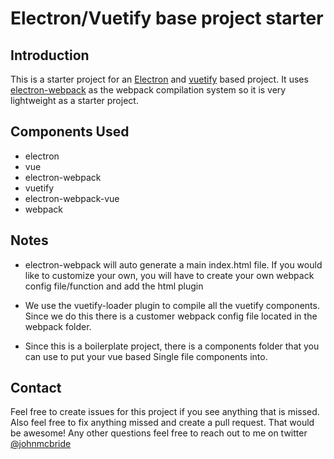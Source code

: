 # Electron/Vuetify base project starter

## Introduction

This is a starter project for an [Electron](https://electronjs.org/) and [vuetify](https://electronjs.org/) based project. It uses [electron-webpack](https://webpack.electron.build/) as the webpack compilation system so it is very lightweight as a starter project.

## Components Used

- electron
- vue
- electron-webpack
- vuetify
- electron-webpack-vue
- webpack

## Notes

- electron-webpack will auto generate a main index.html file. If you would like to customize your own, you will have to create your own webpack config file/function and add the html plugin

- We use the vuetify-loader plugin to compile all the vuetify components. Since we do this there is a customer webpack config file located in the webpack folder.

- Since this is a boilerplate project, there is a components folder that you can use to put your vue based Single file components into.

## Contact
Feel free to create issues for this project if you see anything that is missed. Also feel free to fix anything missed and create a pull request. That would be awesome! Any other questions feel free to reach out to me on twitter [@johnmcbride](http://www.twitter.com/johnmcbride)
